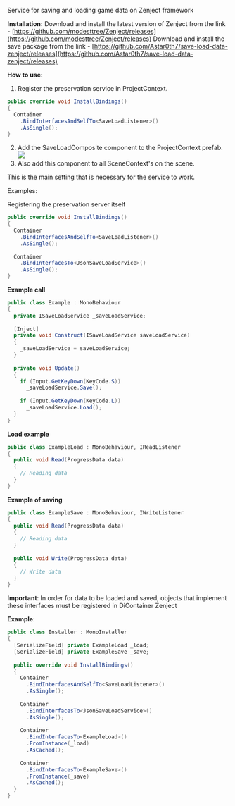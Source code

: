 Service for saving and loading game data on Zenject framework

**Installation:**
Download and install the latest version of Zenject from the link - [https://github.com/modesttree/Zenject/releases](https://github.com/modesttree/Zenject/releases)
Download and install the save package from the link - [https://github.com/Astar0th7/save-load-data-zenject/releases](https://github.com/Astar0th7/save-load-data-zenject/releases)

**How to use:**
1. Register the preservation service in ProjectContext.
```csharp
public override void InstallBindings()
{
  Container
    .BindInterfacesAndSelfTo<SaveLoadListener>()
    .AsSingle();
}
```
2. Add the SaveLoadComposite component to the ProjectContext prefab.</br>
[![](https://i124.fastpic.org/big/2024/0930/37/885de0100aaf9a99a38125cad1230137.png)](https://i124.fastpic.org/big/2024/0930/37/885de0100aaf9a99a38125cad1230137.png)
3. Also add this component to all SceneContext's on the scene.

This is the main setting that is necessary for the service to work.

Examples:

Registering the preservation server itself
```csharp
public override void InstallBindings()
{
  Container
    .BindInterfacesAndSelfTo<SaveLoadListener>()
    .AsSingle();
  
  Container
    .BindInterfacesTo<JsonSaveLoadService>()
    .AsSingle();
} 
```

**Example call**
```csharp
public class Example : MonoBehaviour
{
  private ISaveLoadService _saveLoadService;
  
  [Inject]
  private void Construct(ISaveLoadService saveLoadService)
  {
    _saveLoadService = saveLoadService;
  }
  
  private void Update()
  {
    if (Input.GetKeyDown(KeyCode.S))
      _saveLoadService.Save();
  
    if (Input.GetKeyDown(KeyCode.L)) 
      _saveLoadService.Load();
  }
}
```

**Load example**
```csharp
public class ExampleLoad : MonoBehaviour, IReadListener
{
  public void Read(ProgressData data)
  {
    // Reading data
  }
}
```

**Example of saving**
```csharp
public class ExampleSave : MonoBehaviour, IWriteListener
{
  public void Read(ProgressData data)
  {
    // Reading data
  }
  
  public void Write(ProgressData data)
  {
    // Write data
  }
}
```

**Important**: In order for data to be loaded and saved, objects that implement these interfaces must be registered in DiContainer Zenject

**Example**:
```csharp
public class Installer : MonoInstaller
{
  [SerializeField] private ExampleLoad _load;
  [SerializeField] private ExampleSave _save;
  
  public override void InstallBindings()
  {
    Container
      .BindInterfacesAndSelfTo<SaveLoadListener>()
      .AsSingle();
    
    Container
      .BindInterfacesTo<JsonSaveLoadService>()
      .AsSingle();
    
    Container
      .BindInterfacesTo<ExampleLoad>()
      .FromInstance(_load)
      .AsCached();
    
    Container
      .BindInterfacesTo<ExampleSave>()
      .FromInstance(_save)
      .AsCached();
  }
}
```
